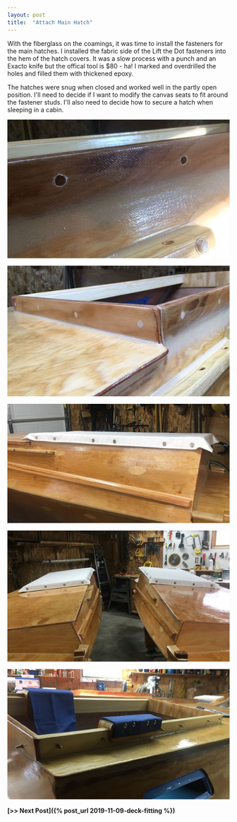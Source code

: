 ```yaml
---
layout: post
title:  "Attach Main Hatch"
---
```


With the fiberglass on the coamings, it was time to install the fasteners for the main hatches. I installed the fabric side of the Lift the Dot fasteners into the hem of the hatch covers. It was a slow process with a punch and an Exacto knife but the offical tool is $80 - ha! I marked and overdrilled the holes and filled them with thickened epoxy.

The hatches were snug when closed and worked well in the partly open position. I'll need to decide if I want to modify the canvas seats to fit around the fastener studs. I'll also need to decide how to secure a hatch when sleeping in a cabin.

![Overdrilled Holes](/assets/images/main-hatch-1.jpg)

![Filled Holes](/assets/images/main-hatch-2.jpg)

![Hatch Attached](/assets/images/main-hatch-3.jpg)

![Both Hatches](/assets/images/main-hatch-4.jpg)

![Seat and Studs](/assets/images/main-hatch-5.jpg)

**[>> Next Post]({% post_url 2019-11-09-deck-fitting %})**
